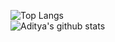 ![Top Langs](https://github-readme-stats.vercel.app/api/top-langs/?username=HADES-01) </br>
![Aditya's github stats](https://github-readme-stats.vercel.app/api?username=HADES-01&show_icons=true)

